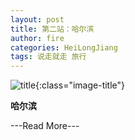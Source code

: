 ```yaml
---
layout: post
title: 第二站：哈尔滨
author: fire
categories: HeiLongJiang 
tags: 说走就走 旅行
---
```


![title](https://image.sideproject.cn/title/title_125.jpg){:class="image-title"}

**哈尔滨**


---Read More---
